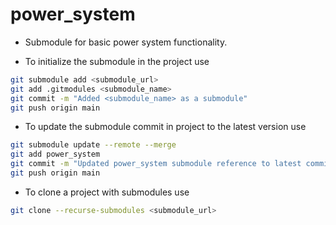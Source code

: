 # power_system
- Submodule for basic power system functionality.

- To initialize the submodule in the project use

``` sh
git submodule add <submodule_url>
git add .gitmodules <submodule_name>
git commit -m "Added <submodule_name> as a submodule"
git push origin main
```

- To update the submodule commit in project to the latest version use 

```sh  
git submodule update --remote --merge
git add power_system
git commit -m "Updated power_system submodule reference to latest commit"
git push origin main
```

- To clone a project with submodules use

```sh
git clone --recurse-submodules <submodule_url>
```
